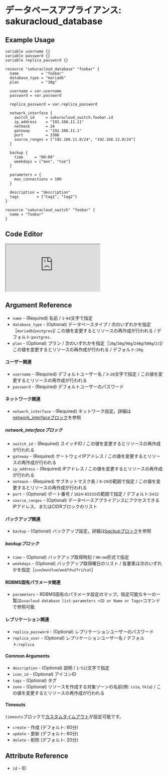 # データベースアプライアンス: sakuracloud_database

## Example Usage

```hcl
variable username {}
variable password {}
variable replica_password {}

resource "sakuracloud_database" "foobar" {
  name          = "foobar"
  database_type = "mariadb"
  plan          = "30g"

  username = var.username
  password = var.password

  replica_password = var.replica_password

  network_interface {
    switch_id     = sakuracloud_switch.foobar.id
    ip_address    = "192.168.11.11"
    netmask       = 24
    gateway       = "192.168.11.1"
    port          = 3306
    source_ranges = ["192.168.11.0/24", "192.168.12.0/24"]
  }

  backup {
    time     = "00:00"
    weekdays = ["mon", "tue"]
  }
  
  parameters = {
    max_connections = 100
  }

  description = "description"
  tags        = ["tag1", "tag2"]
}

resource "sakuracloud_switch" "foobar" {
  name = "foobar"
}
```

<div class="editor">

<h2>Code Editor</h2>

<iframe src="https://zouen-alpha.usacloud.jp/#resource/database"></iframe>

</div>

## Argument Reference

* `name` - (Required) 名前 / `1`-`64`文字で指定
* `database_type` - (Optional) データベースタイプ / 次のいずれかを指定［`mariadb`/`postgres`]/ この値を変更するとリソースの再作成が行われる / デフォルト:`postgres`.
* `plan` - (Optional) プラン / 次のいずれかを指定［`10g`/`30g`/`90g`/`240g`/`500g`/`1t`]/  この値を変更するとリソースの再作成が行われる / デフォルト:`10g`.

#### ユーザー関連

* `username` - (Required) デフォルトユーザー名 / `3`-`20`文字で指定 / この値を変更するとリソースの再作成が行われる
* `password` - (Required) デフォルトユーザーのパスワード

#### ネットワーク関連

* `network_interface` - (Required) ネットワーク設定。詳細は[network_interfaceブロック](#network_interface)を参照

##### network_interfaceブロック

* `switch_id` - (Required) スイッチID /  この値を変更するとリソースの再作成が行われる
* `gateway` - (Required) ゲートウェイIPアドレス / この値を変更するとリソースの再作成が行われる
* `ip_address` - (Required) IPアドレス / この値を変更するとリソースの再作成が行われる
* `netmask` - (Required) サブネットマスク長 /  `8`-`29`の範囲で指定 /  この値を変更するとリソースの再作成が行われる
* `port` - (Optional) ポート番号 / `1024`-`65535`の範囲で指定 / デフォルト:`5432`
* `source_ranges` - (Optional) データベースアプライアンスにアクセスできるIPアドレス、またはCIDRブロックのリスト

#### バックアップ関連

* `backup` - (Optional) バックアップ設定。詳細は[backupブロック](#backup)を参照

##### backupブロック

* `time` - (Optional) バックアップ取得時刻 / `HH:mm`形式で指定
* `weekdays` - (Optional) バックアップ取得曜日のリスト / 各要素は次のいずれかを指定［`sun`/`mon`/`tue`/`wed`/`thu`/`fri`/`sat`]

#### RDBMS固有パラメータ関連

* `parameters` - RDBMS固有のパラメータ設定のマップ。指定可能なキーの一覧は`usacloud database list-parameters <ID or Name or Tags>`コマンドで参照可能

#### レプリケーション関連

* `replica_password` - (Optional) レプリケーションユーザーのパスワード
* `replica_user` - (Optional) レプリケーションユーザー名 / デフォルト:`replica`

#### Common Arguments

* `description` - (Optional) 説明 / `1`-`512`文字で指定
* `icon_id` - (Optional) アイコンID
* `tags` - (Optional) タグ
* `zone` - (Optional) リソースを作成する対象ゾーンの名前(例: `is1a`, `tk1a`) / この値を変更するとリソースの再作成が行われる

#### Timeouts

`timeouts`ブロックで[カスタムタイムアウト](https://www.terraform.io/docs/configuration/resources.html#operation-timeouts)が設定可能です。  

* `create` - 作成 (デフォルト: 60分)
* `update` - 更新 (デフォルト: 60分)
* `delete` - 削除 (デフォルト: 20分)

## Attribute Reference

* `id` - ID

